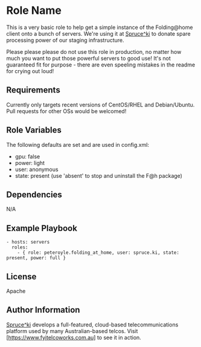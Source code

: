 Role Name
=========

This is a very basic role to help get a simple instance of the Folding@home
client onto a bunch of servers. We're using it at [Spruce^ki](https://spruce.ki)
to donate spare processing power of our staging infrastructure.

Please please please do not use this role in production, no matter how much you
want to put those powerful servers to good use! It's not guaranteed fit for
purpose - there are even speeling mistakes in the readme for crying out loud!

Requirements
------------

Currently only targets recent versions of CentOS/RHEL and Debian/Ubuntu. Pull
requests for other OSs would be welcomed!

Role Variables
--------------

The following defaults are set and are used in config.xml:


* gpu: false
* power: light
* user: anonymous
* state: present (use 'absent' to stop and uninstall the F@h package)

Dependencies
------------

N/A

Example Playbook
----------------

    - hosts: servers
      roles:
        - { role: peteroyle.folding_at_home, user: spruce.ki, state: present, power: full }

License
-------

Apache

Author Information
------------------

[Spruce^ki](https://spruce.ki) develops a full-featured, cloud-based
telecommunications platform used by many Australian-based telcos. Visit
[https://www.fyitelcoworks.com.au] to see it in action.
